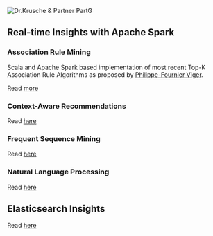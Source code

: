 ![Dr.Krusche & Partner PartG](https://raw.github.com/skrusche63/spark-elastic/master/images/dr-kruscheundpartner.png)

## Real-time Insights with Apache Spark

### Association Rule Mining

Scala and Apache Spark based implementation of most recent Top-K Association Rule Algorithms as proposed by [Philippe-Fournier Viger](http://www.philippe-fournier-viger.com/).  

Read [more](http://skrusche63.github.io/spark-arules)

### Context-Aware Recommendations

Read [here](http://skrusche63.github.io/spark-fm)

### Frequent Sequence Mining

Read [here](http://skrusche63.github.io/spark-fsm)

### Natural Language Processing

Read [here](http://skrusche63.github.io/akka-nlp)

## Elasticsearch Insights

Read [here](http://skrusche63.github.io/spark-elastic)

